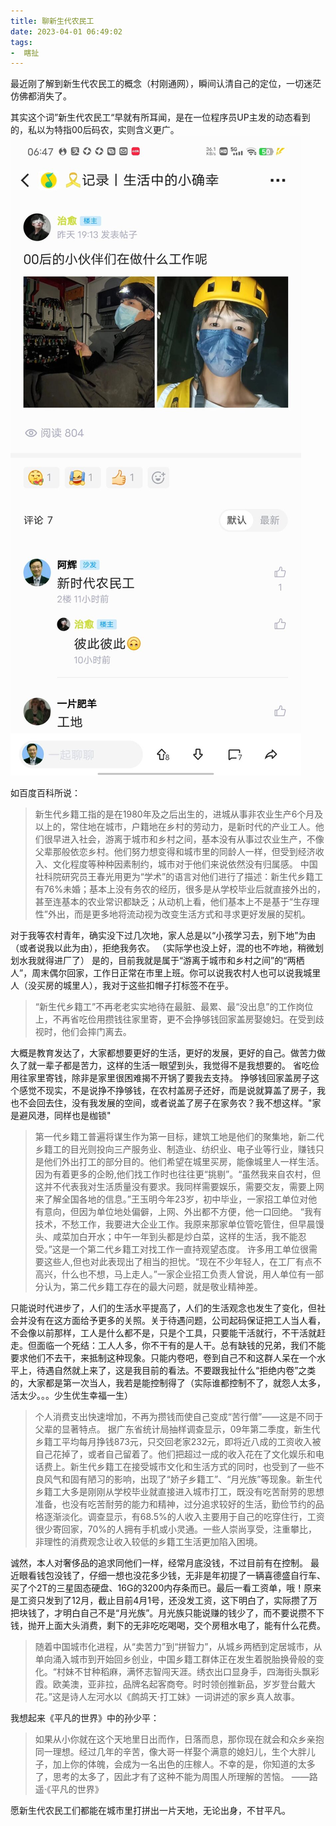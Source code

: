 ```yaml
---
title: 聊新生代农民工
date: 2023-04-01 06:49:02
tags: 
-  瞎扯
---
```

最近刚了解到新生代农民工的概念（村刚通网），瞬间认清自己的定位，一切迷茫仿佛都消失了。
<!--more-->

其实这个词”新生代农民工“早就有所耳闻，是在一位程序员UP主发的动态看到的，私以为特指00后码农，实则含义更广。
![img](聊新生代农民工/qqgroup.jpg)

如百度百科所说：
> 新生代乡籍工指的是在1980年及之后出生的，进城从事非农业生产6个月及以上的，常住地在城市，户籍地在乡村的劳动力，是新时代的产业工人。他们很早进入社会，游离于城市和乡村之间，基本没有从事过农业生产，不像父辈那般依恋乡村。他们努力想变得和城市里的同龄人一样，但受到经济收入、文化程度等种种因素制约，城市对于他们来说依然没有归属感。
>中国社科院研究员王春光用更为“学术”的语言对他们进行了描述：新生代乡籍工有76%未婚；基本上没有务农的经历，很多是从学校毕业后就直接外出的，甚至连基本的农业常识都缺乏；从动机上看，他们基本上不是基于“生存理性”外出，而是更多地将流动视为改变生活方式和寻求更好发展的契机。


对于我等农村青年，确实没下过几次地，家人总是以“小孩学习去，别下地”为由（或者说我以此为由），拒绝我务农。
（实际学也没上好，混的也不咋地，稍微划划水我就得进厂了）
是的，目前我就是属于“游离于城市和乡村之间”的“两栖人”，周末偶尔回家，工作日正常在市里上班。你可以说我农村人也可以说我城里人（没买房的城里人），我对于这些扣帽子打标签不在乎。

> “新生代乡籍工”不再老老实实地待在最脏、最累、最“没出息”的工作岗位上，不再省吃俭用攒钱往家里寄，更不会挣够钱回家盖房娶媳妇。在受到歧视时，他们会摔门离去。

大概是教育发达了，大家都想要更好的生活，更好的发展，更好的自己。做苦力做久了就一辈子都是苦力，这样的生活一眼望到头，我觉得不是我想要的。
省吃俭用往家里寄钱，除非是家里很困难揭不开锅了要我去支持。
挣够钱回家盖房子这个感觉不现实，不是说挣不挣够钱，在农村盖房子还好，而是说就算盖了房子，我也不会回去住，没有我发展的空间，或者说盖了房子在家务农？我不想这样。"家是避风港，同样也是枷锁"
> 第一代乡籍工普遍将谋生作为第一目标，建筑工地是他们的聚集地，新二代乡籍工的目光则投向三产服务业、制造业、纺织业、电子业等行业，赚钱只是他们外出打工的部分目的。他们希望在城里买房，能像城里人一样生活。
> 因为有着更多的企盼,他们找工作时也往往更“挑剔”。“虽然我来自农村，但这并不代表我对生活质量没有要求。我同样需要娱乐，需要交友，需要上网来了解全国各地的信息。”王玉明今年23岁，初中毕业，一家招工单位对他有意向，但因为单位地处偏僻，上网、外出都不方便，他一口回绝。
> “我有技术，不愁工作，我要进大企业工作。我原来那家单位管吃管住，但早晨馒头、咸菜加白开水；中午一年到头都是炒白菜，这样的生活，我不能忍受。”这是一个第二代乡籍工对找工作一直持观望态度。
> 许多用工单位很需要这些人,但也对此表现出了相当的担忧。“现在不少年轻人，在工厂有点不高兴，什么也不想，马上走人。”一家企业招工负责人曾说，用人单位有一部分认为，第二代乡籍工存在的最大问题，就是敬业精神差。

只能说时代进步了，人们的生活水平提高了，人们的生活观念也发生了变化，但社会并没有在这方面给予更多的关照。关于待遇问题，公司起码保证把工人当人看，不会像以前那样，工人是什么都不是，只是个工具，只要能干活就行，不干活就赶走。但面临一个死结：工人人多，你不干有的是人干。总有缺钱的兄弟，我们不能要求他们不去干，来抵制这种现象。只能内卷吧，卷到自己不和这群人呆在一个水平上，待遇自然就上来了，这是我目前的看法。不要跟我扯什么“拒绝内卷”之类的，大家都是第一次当人，我若是能控制得了（实际谁都控制不了，就怨人太多，活太少。。。少生优生幸福一生）

> 个人消费支出快速增加，不再为攒钱而使自己变成“苦行僧”——这是不同于父辈的显著特点。
> 据广东省统计局抽样调查显示，09年第二季度，新生代乡籍工平均每月挣钱873元，只交回老家232元，即将近八成的工资收入被自己花掉了，或者自己留着了。他们把超过一成的收入花在了文化娱乐和电话费上。新生代乡籍工在接受城市文化和生活方式的同时，也受到了一些不良风气和固有陋习的影响，出现了“娇子乡籍工”、“月光族”等现象。新生代乡籍工大多是刚刚从学校毕业就直接进入城市打工，既没有吃苦耐劳的思想准备，也没有吃苦耐劳的能力和精神，过分追求较好的生活，勤俭节约的品格逐渐淡化。调查显示，有68.5%的人收入主要用于自己的吃穿住行，工资很少寄回家，70%的人拥有手机或小灵通。一些人崇尚享受，注重攀比，非理性的消费观念让收入较低的乡籍工生活更加陷入困境。

诚然，本人对奢侈品的追求同他们一样，经常月底没钱，不过目前有在控制。
最近眼看钱包没钱了，仔细一想也没花多少钱，无非是年初提了一辆喜德盛自行车、买了个2T的三星固态硬盘、16G的3200内存条而已。最后一看工资单，哦！原来是工资只发到了12月，截止目前4月1号，还没发工资，这下明白了，实际攒了万把块钱了，才明白自己不是“月光族”。月光族只能说赚的钱少了，而不要说攒不下钱，抛开上面大头消费，剩下的无非吃吃喝喝，交个房租水电了，能有什么花费。
> 随着中国城市化进程，从“卖苦力”到“拼智力”，从城乡两栖到定居城市，从单向涌入城市到开始回乡创业，中国乡籍工群体正在发生着脱胎换骨般的变化。“村妹不甘种稻麻，满怀志智闯天涯。绣衣出口显身手，四海街头飘彩霞。欧美澳，亚非拉，品牌名起客商夸。时时领创推新品，岁岁登台戴大花。”这是诗人左河水以《鹧鸪天·打工妹》一词讲述的家乡真人故事。

我想起来《平凡的世界》中的孙少平：
> 如果从小你就在这个天地里日出而作，日落而息，那你现在就会和众乡亲抱同一理想。经过几年的辛苦，像大哥一样娶个满意的媳妇儿，生个大胖儿子，加上你的体魄，会成为一名出色的庄稼人。不幸的是，你知道的太多了，思考的太多了，因此才有了这种不能为周围人所理解的苦恼。 ——路遥·《平凡的世界》

愿新生代农民工们都能在城市里打拼出一片天地，无论出身，不甘平凡。
